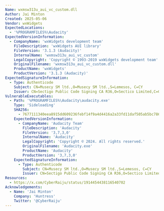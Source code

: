 ```yaml
---
Name: wxmsw313u_aui_vc_custom.dll
Author: Jai Minton
Created: 2025-05-06
Vendor: wxWidgets
ExpectedLocations:
  - '%PROGRAMFILES%\Audacity'
ExpectedVersionInformation:
  - CompanyName: 'wxWidgets development team'
    FileDescription: 'wxWidgets AUI library'
    FileVersion: '3.1.3 (Audacity)'
    InternalName: 'wxmsw313u_aui_vc_custom'
    LegalCopyright: 'Copyright © 1993-2019 wxWidgets development team'
    OriginalFilename: 'wxmsw313u_aui_vc_custom.dll'
    ProductName: 'wxWidgets'
    ProductVersion: '3.1.3 (Audacity)'
ExpectedSignatureInformation:
  - Type: Authenticode
    Subject: CN=Musecy SM ltd.,O=Musecy SM ltd.,S=Lemesos, C=CY
    Issuer: CN=Sectigo Public Code Signing CA R36,O=Sectico Limited,C=GB
VulnerableExecutables:
  - Path: '%PROGRAMFILES%\Audacity\audacity.exe'
    Type: 'Sideloading'
    SHA256:
      - 7677111340eea8915dd609236febf14f9a4d4416a2a33fd11daf505ab5bc7867
    ExpectedVersionInformation:
      - CompanyName: 'Audacity Team'
        FileDescription: 'Audacity'
        FileVersion: '3,7,3,0'
        InternalName: 'Audacity'
        LegalCopyright: 'Copyright © 2024. All rights reserved.'
        OriginalFilename: 'Audacity.exe'
        ProductName: 'Audacity'
        ProductVersion: '3,7,3,0'
    ExpectedSignatureInformation:
      - Type: Authenticode
        Subject: CN=Musecy SM ltd.,O=Musecy SM ltd.,S=Lemesos, C=CY
        Issuer: CN=Sectigo Public Code Signing CA R36,O=Sectico Limited,C=GB
Resources:
  - https://x.com/CyberRaiju/status/1914454438116540702
Acknowledgements:
  - Name: 'Jai Minton'
    Company: 'Huntress'
    Twitter: '@CyberRaiju'
---
```


